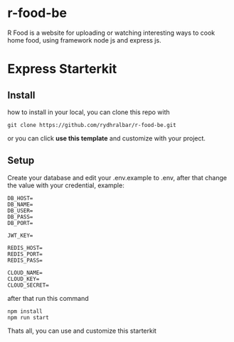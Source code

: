 # r-food-be
R Food is a website for uploading or watching interesting ways to cook home food, using framework node js and express js.

# Express Starterkit

## Install

how to install in your local, you can clone this repo with

``` git clone https://github.com/rydhralbar/r-food-be.git ```

or you can click <b>use this template</b> and customize with your project.

## Setup

Create your database and edit your .env.example to .env, after that change the value with your credential, example:
```
DB_HOST=
DB_NAME=
DB_USER=
DB_PASS=
DB_PORT=

JWT_KEY=

REDIS_HOST=
REDIS_PORT=
REDIS_PASS=

CLOUD_NAME=
CLOUD_KEY=
CLOUD_SECRET=
```

after that run this command

```
npm install
npm run start
```
Thats all, you can use and customize this starterkit
